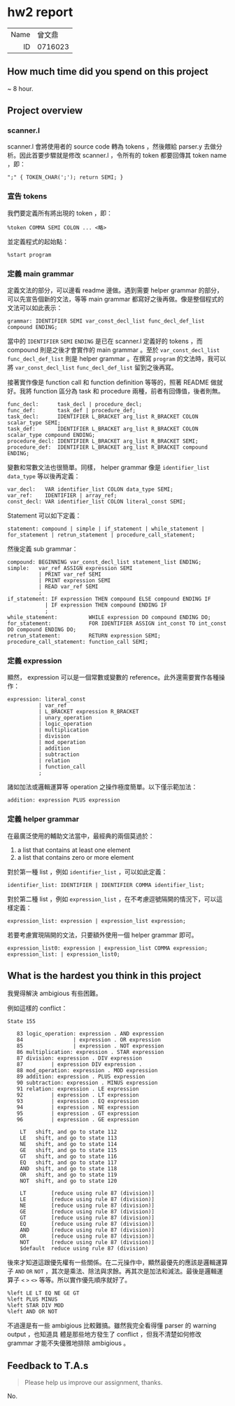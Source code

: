 # hw2 report

|      |         |
| ---: | :------ |
| Name | 曾文鼎  |
|   ID | 0716023 |

## How much time did you spend on this project

~ 8 hour.

## Project overview

### scanner.l

scanner.l 會將使用者的 source code 轉為 tokens ，然後餵給 parser.y 去做分析。因此首要步驟就是修改 scanner.l ，令所有的 token 都要回傳其 token name ，即：

```
";" { TOKEN_CHAR(';'); return SEMI; }
```

### 宣告 tokens

我們要定義所有將出現的 token ，即：

```
%token COMMA SEMI COLON ... <略>
```

並定義程式的起始點：

```
%start program
```

### 定義 main grammar

定義文法的部分，可以邊看 readme 邊做。遇到需要 helper grammar 的部分，可以先宣告個新的文法，等等 main grammar 都寫好之後再做。像是整個程式的文法可以如此表示：

```
grammar: IDENTIFIER SEMI var_const_decl_list func_decl_def_list compound ENDING;
```

當中的 `IDENTIFIER` `SEMI` `ENDING` 是已在 scanner.l 定義好的 tokens ，而 compound 則是之後才會實作的 main grammar 。至於 `var_const_decl_list` `func_decl_def_list` 則是 helper grammar 。在撰寫 `program` 的文法時，我可以將 `var_const_decl_list` `func_decl_def_list` 留到之後再寫。

接著實作像是 function call 和 function definition 等等的，照著 README 做就好。我將 function 區分為 task 和 procedure 兩種，前者有回傳值，後者則無。

```
func_decl:      task_decl | procedure_decl;
func_def:       task_def | procedure_def;
task_decl:      IDENTIFIER L_BRACKET arg_list R_BRACKET COLON scalar_type SEMI;
task_def:       IDENTIFIER L_BRACKET arg_list R_BRACKET COLON scalar_type compound ENDING;
procedure_decl: IDENTIFIER L_BRACKET arg_list R_BRACKET SEMI;
procedure_def:  IDENTIFIER L_BRACKET arg_list R_BRACKET compound ENDING;
```

變數和常數文法也很簡單。同樣， helper grammar 像是 `identifier_list` `data_type` 等以後再定義：

```
var_decl:   VAR identifier_list COLON data_type SEMI;
var_ref:    IDENTIFIER | array_ref;
const_decl: VAR identifier_list COLON literal_const SEMI;
```

Statement 可以如下定義：

```
statement: compound | simple | if_statement | while_statement | for_statement | retrun_statement | procedure_call_statement;
```

然後定義 sub grammar：

```
compound: BEGINNING var_const_decl_list statement_list ENDING;
simple:   var_ref ASSIGN expression SEMI
          | PRINT var_ref SEMI
          | PRINT expression SEMI
          | READ var_ref SEMI
          ;
if_statement: IF expression THEN compound ELSE compound ENDING IF
            | IF expression THEN compound ENDING IF
            ;
while_statement:          WHILE expression DO compound ENDING DO;
for_statement:            FOR IDENTIFIER ASSIGN int_const TO int_const DO compound ENDING DO;
retrun_statement:         RETURN expression SEMI;
procedure_call_statement: function_call SEMI;
```

### 定義 expression

顯然， expression 可以是一個常數或變數的 reference。此外還需要實作各種操作：

```
expression: literal_const
          | var_ref
          | L_BRACKET expression R_BRACKET
          | unary_operation
          | logic_operation
          | multiplication
          | division
          | mod_operation
          | addition
          | subtraction
          | relation
          | function_call
          ;
```

諸如加法或邏輯運算等 operation 之操作極度簡單。以下僅示範加法：

```
addition: expression PLUS expression
```

### 定義 helper grammar

在最廣泛使用的輔助文法當中，最經典的兩個莫過於：

1. a list that contains at least one element
2. a list that contains zero or more element

對於第一種 list ，例如 `identifier_list` ，可以如此定義：

```
identifier_list: IDENTIFIER | IDENTIFIER COMMA identifier_list;
```

對於第二種 list ，例如 `expression_list` ，在不考慮逗號隔開的情況下，可以這樣定義：

```
expression_list: expression | expression_list expression;
```

若要考慮實現隔開的文法，只要額外使用一個 helper grammar 即可。

```
expression_list0: expression | expression_list COMMA expression;
expression_list: | expression_list0;
```

## What is the hardest you think in this project

我覺得解決 ambigious 有些困難。

例如這樣的 conflict：

```
State 155

   83 logic_operation: expression . AND expression
   84                | expression . OR expression
   85                | expression . NOT expression
   86 multiplication: expression . STAR expression
   87 division: expression . DIV expression
   87         | expression DIV expression .
   88 mod_operation: expression . MOD expression
   89 addition: expression . PLUS expression
   90 subtraction: expression . MINUS expression
   91 relation: expression . LE expression
   92         | expression . LT expression
   93         | expression . EQ expression
   94         | expression . NE expression
   95         | expression . GT expression
   96         | expression . GE expression

    LT   shift, and go to state 112
    LE   shift, and go to state 113
    NE   shift, and go to state 114
    GE   shift, and go to state 115
    GT   shift, and go to state 116
    EQ   shift, and go to state 117
    AND  shift, and go to state 118
    OR   shift, and go to state 119
    NOT  shift, and go to state 120

    LT        [reduce using rule 87 (division)]
    LE        [reduce using rule 87 (division)]
    NE        [reduce using rule 87 (division)]
    GE        [reduce using rule 87 (division)]
    GT        [reduce using rule 87 (division)]
    EQ        [reduce using rule 87 (division)]
    AND       [reduce using rule 87 (division)]
    OR        [reduce using rule 87 (division)]
    NOT       [reduce using rule 87 (division)]
    $default  reduce using rule 87 (division)
```

後來才知道這跟優先權有一些關係。在二元操作中，顯然最優先的應該是邏輯運算子 `AND` `OR` `NOT` ，其次是乘法、除法與求餘。再其次是加法和減法。最後是邏輯運算子 `<` `>` `<>` 等等。所以實作優先順序就好了。

```
%left LE LT EQ NE GE GT
%left PLUS MINUS
%left STAR DIV MOD
%left AND OR NOT
```

不過還是有一些 ambigious 比較難搞。雖然我完全看得懂 parser 的 warning output ，也知道具
體是那些地方發生了 conflict ，但我不清楚如何修改 grammar 才能不失優雅地排除 ambigious
。

## Feedback to T.A.s

> Please help us improve our assignment, thanks.

No.
